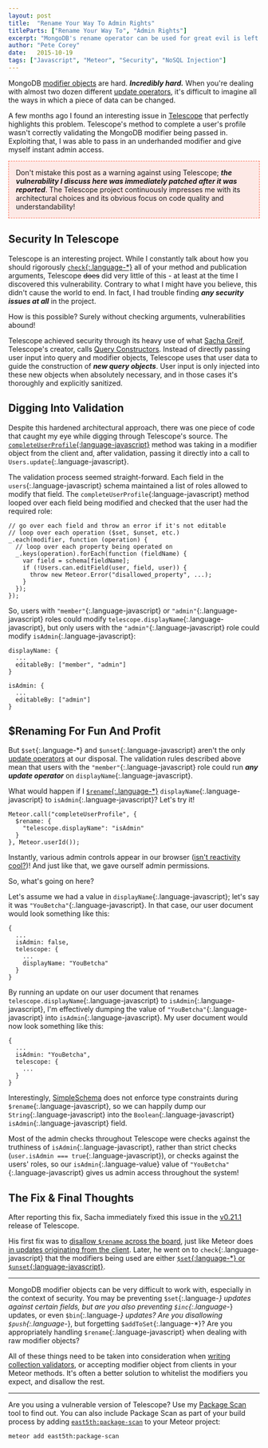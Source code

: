 ```yaml
---
layout: post
title:  "Rename Your Way To Admin Rights"
titleParts: ["Rename Your Way To", "Admin Rights"]
excerpt: "MongoDB's rename operator can be used for great evil is left unchecked. Dive into this vulnerability exploration for a detailed example and remediation."
author: "Pete Corey"
date:   2015-10-19
tags: ["Javascript", "Meteor", "Security", "NoSQL Injection"]
---
```


MongoDB [modifier objects](http://docs.meteor.com/#/full/modifiers) are hard. ___Incredibly hard.___ When you're dealing with almost two dozen different [update operators](https://docs.mongodb.org/manual/reference/operator/update/), it's difficult to imagine all the ways in which a piece of data can be changed.

A few months ago I found an interesting issue in [Telescope](http://www.telescopeapp.org/) that perfectly highlights this problem. Telescope's method to complete a user's profile wasn't correctly validating the MongoDB modifier being passed in. Exploiting that, I was able to pass in an underhanded modifier and give myself instant admin access.

<p style="border: 1px dashed tomato; padding: 1em; background-color: rgba(255, 99, 71, 0.125);">Don't mistake this post as a warning against using Telescope; <b><i>the vulnerability I discuss here was immediately patched after it was reported</i></b>. The Telescope project continuously impresses me with its architectural choices and its obvious focus on code quality and understandability!</p>

## Security In Telescope

Telescope is an interesting project. While I constantly talk about how you should rigorously [`check`{:.language-*}](http://docs.meteor.com/#/full/check_package) all of your method and publication arguments, Telescope <strike>does</strike> did very little of this - at least at the time I discovered this vulnerability. Contrary to what I might have you believe, this didn't cause the world to end. In fact, I had trouble finding ___any security issues at all___ in the project.

How is this possible? Surely without checking arguments, vulnerabilities abound!

Telescope achieved security through its heavy use of what [Sacha Greif](http://sachagreif.com/), Telescope's creator, calls [Query Constructors](https://www.discovermeteor.com/blog/query-constructors/). Instead of directly passing user input into query and modifier objects, Telescope uses that user data to guide the construction of ___new query objects___. User input is only injected into these new objects when absolutely necessary, and in those cases it's thoroughly and explicitly sanitized.

## Digging Into Validation

Despite this hardened architectural approach, there was one piece of code that caught my eye while digging through Telescope's source. The [`completeUserProfile`{:language-javascript}](https://github.com/TelescopeJS/Telescope/blob/af655c95711840df61f3c9df3020259f2098be77/packages/telescope-users/lib/methods.js#L12-L53) method was taking in a modifier object from the client and, after validation, passing it directly into a call to `Users.update`{:.language-javascript}.

The validation process seemed straight-forward. Each field in the `users`{:.language-javascript} schema maintained a list of roles allowed to modify that field. The `completeUserProfile`{:language-javascript} method looped over each field being modified and checked that the user had the required role:

<pre class="language-javascript"><code class="language-javascript">// go over each field and throw an error if it's not editable
// loop over each operation ($set, $unset, etc.)
_.each(modifier, function (operation) {
  // loop over each property being operated on
  _.keys(operation).forEach(function (fieldName) {
    var field = schema[fieldName];
    if (!Users.can.editField(user, field, user)) {
      throw new Meteor.Error("disallowed_property", ...);
    }
  });
});
</code></pre>

So, users with `"member"`{:.language-javascript} or `"admin"`{:.language-javascript} roles could modify `telescope.displayName`{:.language-javascript}, but only users with the `"admin"`{:.language-javascript} role could modify `isAdmin`{:.language-javascript}:

<pre class="language-javascript"><code class="language-javascript">displayName: {
  ...
  editableBy: ["member", "admin"]
}
</code></pre>

<pre class="language-javascript"><code class="language-javascript">isAdmin: {
  ...
  editableBy: ["admin"]
}
</code></pre>

## $Renaming For Fun And Profit

But `$set`{:.language-*} and `$unset`{:.language-javascript} aren't the only [update operators](https://docs.mongodb.org/manual/reference/operator/update/) at our disposal. The validation rules described above mean that users with the `"member"`{:.language-javascript} role could run ___any update operator___ on `displayName`{:.language-javascript}.

What would happen if I [`$rename`{:.language-*}](https://docs.mongodb.org/manual/reference/operator/update/rename/) `displayName`{:.language-javascript} to `isAdmin`{:.language-javascript}? Let's try it!

<pre class="language-javascript"><code class="language-javascript">Meteor.call("completeUserProfile", {
  $rename: {
    "telescope.displayName": "isAdmin"
  }
}, Meteor.userId());
</code></pre>

Instantly, various admin controls appear in our browser ([isn't reactivity cool?](http://blog.east5th.co/2014/12/02/meteor-first-impressions/))! And just like that, we gave ourself admin permissions.

So, what's going on here?

Let's assume we had a value in `displayName`{:.language-javascript}; let's say it was `"YouBetcha"`{:.language-javascript}. In that case, our user document would look something like this:

<pre class="language-javascript"><code class="language-javascript">{
  ...
  isAdmin: false,
  telescope: {
    ...
    displayName: "YouBetcha"
  }
}
</code></pre>

By running an update on our user document that renames `telescope.displayName`{:.language-javascript} to `isAdmin`{:.language-javascript}, I'm effectively dumping the value of `"YouBetcha"`{:.language-javascript} into `isAdmin`{:.language-javascript}. My user document would now look something like this:

<pre class="language-javascript"><code class="language-javascript">{
  ...
  isAdmin: "YouBetcha",
  telescope: {
    ...
  }
}
</code></pre>

Interestingly, [SimpleSchema](https://github.com/aldeed/meteor-simple-schema) does not enforce type constraints during `$rename`{:.language-javascript}, so we can happily dump our `String`{:.language-javascript} into the `Boolean`{:.language-javascript} `isAdmin`{:.language-javascript} field.

Most of the admin checks throughout Telescope were checks against the truthiness of `isAdmin`{:.language-javascript}, rather than strict checks (`user.isAdmin === true`{:.language-javascript}), or checks against the users' roles, so our `isAdmin`{:.language-value} value of `"YouBetcha"`{:.language-javascript} gives us admin access throughout the system!

## The Fix & Final Thoughts

After reporting this fix, Sacha immediately fixed this issue in the [v0.21.1](https://github.com/TelescopeJS/Telescope/blob/master/History.md#v0211-slugscope) release of Telescope.

His first fix was to [disallow `$rename` across the board](https://github.com/TelescopeJS/Telescope/commit/7e518007f1bf8b09f88977554abe11f489a2caf1), just like Meteor does [in updates originating from the client](http://blog.east5th.co/2015/07/14/why-is-rename-disallowed/). Later, he went on to `check`{:.language-javascript} that the modifiers being used are either [`$set`{:language-*} or `$unset`{:language-javascript}](https://github.com/TelescopeJS/Telescope/blob/v0.22.1/packages/telescope-users/lib/methods.js#L14).

<hr/>

MongoDB modifier objects can be very difficult to work with, especially in the context of security. You may be preventing `$set`{:.language-*} updates against certain fields, but are you also preventing `$inc`{:.language-*} updates, or even `$bin`{:.language-*} updates? Are you disallowing `$push`{:.language-*}, but forgetting `$addToSet`{:.language-*}? Are you appropriately handling `$rename`{:.language-javascript} when dealing with raw modifier objects?

All of these things need to be taken into consideration when [writing collection validators](http://blog.east5th.co/2015/06/15/allow-and-deny-challenge-check-yourself/), or accepting modifier object from clients in your Meteor methods. It's often a better solution to whitelist the modifiers you expect, and disallow the rest.

<hr/>

Are you using a vulnerable version of Telescope? Use my [Package Scan](http://scan.east5th.co/) tool to find out. You can also include Package Scan as part of your build process by adding [`east5th:package-scan`](https://github.com/East5th/package-scan) to your Meteor project:

<pre class="language-bash"><code class="language-bash">meteor add east5th:package-scan
</code></pre>

